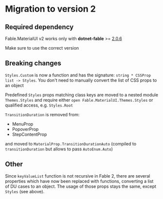 # Migration to version 2

## Required dependency
Fable.MaterialUI v2 works only with **dotnet-fable** >= [2.0.6](https://www.nuget.org/packages/dotnet-fable/2.0.6)

Make sure to use the correct version

## Breaking changes

`Styles.Custom` is now a function and has the signature: `string * CSSProp list -> Styles`. You don't need to manually convert the list of CSS props to an object

Predefined `Styles` props matching class keys are moved to a nested module `Themes.Styles` and require either `open Fable.MaterialUI.Themes.Styles` or qualified access, e.g. `Styles.Root`

`TransitionDuration` is removed from:
* MenuProp
* PopoverProp
* StepContentProp

and moved to `MaterialProp.TransitionDurationAuto` (compiled to `transitionDuration` but allows to pass `AutoEnum.Auto`)

## Other
Since `keyValueList` function is not recursive in Fable 2, there are several properties which have now been replaced with functions, converting a list of DU cases to an object. The usage of those props stays the same, except `Styles` (see above).